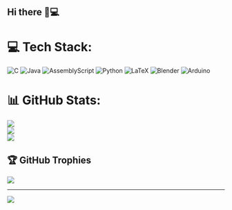## Hi there 🐻💻

<!--
**jcamilc17/jcamilc17** is a ✨ _special_ ✨ repository because its `README.md` (this file) appears on your GitHub profile.

Here are some ideas to get you started:

- 🔭 I’m currently working on ...
- 🌱 I’m currently learning ...
- 👯 I’m looking to collaborate on ...
- 🤔 I’m looking for help with ...
- 💬 Ask me about ...
- 📫 How to reach me: ...
- 😄 Pronouns: ...
- ⚡ Fun fact: ...
-->


# 💻 Tech Stack:
![C](https://img.shields.io/badge/c-%2300599C.svg?style=flat&logo=c&logoColor=white) ![Java](https://img.shields.io/badge/java-%23ED8B00.svg?style=flat&logo=openjdk&logoColor=white) ![AssemblyScript](https://img.shields.io/badge/assembly%20script-%23000000.svg?style=flat&logo=assemblyscript&logoColor=white) ![Python](https://img.shields.io/badge/python-3670A0?style=flat&logo=python&logoColor=ffdd54) ![LaTeX](https://img.shields.io/badge/latex-%23008080.svg?style=flat&logo=latex&logoColor=white) ![Blender](https://img.shields.io/badge/blender-%23F5792A.svg?style=flat&logo=blender&logoColor=white) ![Arduino](https://img.shields.io/badge/-Arduino-00979D?style=flat&logo=Arduino&logoColor=white) 
# 📊 GitHub Stats:
![](https://github-readme-stats.vercel.app/api?username=jcamilc17&theme=radical&hide_border=false&include_all_commits=false&count_private=false)<br/>
![](https://github-readme-streak-stats.herokuapp.com/?user=jcamilc17&theme=radical&hide_border=false)<br/>
![](https://github-readme-stats.vercel.app/api/top-langs/?username=jcamilc17&theme=radical&hide_border=false&include_all_commits=false&count_private=false&layout=compact)

## 🏆 GitHub Trophies
![](https://github-profile-trophy.vercel.app/?username=jcamilc17&theme=radical&no-frame=true&no-bg=true&margin-w=4)

---
[![](https://visitcount.itsvg.in/api?id=jcamilc17&icon=2&color=0)](https://visitcount.itsvg.in)

<!-- Proudly created with GPRM ( https://gprm.itsvg.in ) -->
